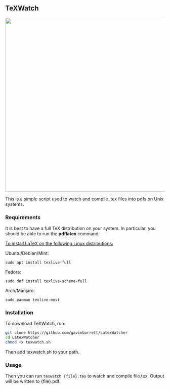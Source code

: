 ## TeXWatch

<p align="center">
<img src="./TeXWatchLogoMed.png" width="550">
</p>

This is a simple script used to watch and compile .tex files into pdfs on Unix systems.

### **Requirements**

It is best to have a full TeX distribution on your system. In particular, you should be able to run the **pdflatex** command.

<u>To install LaTeX on the following Linux distributions:</u>

Ubuntu/Debian/Mint: 

`sudo apt install texlive-full`

Fedora: 

`sudo dnf install texlive-scheme-full`

Arch/Manjaro:

`sudo pacman texlive-most`

### **Installation**

To download TeXWatch, run:
```bash
git clone https://github.com/gavinbarrett/LatexWatcher
cd LatexWatcher
chmod +x texwatch.sh
```

Then add texwatch.sh to your path.

### **Usage**

Then you can run `texwatch {file}.tex` to watch and compile file.tex. Output will be written to {file}.pdf.
